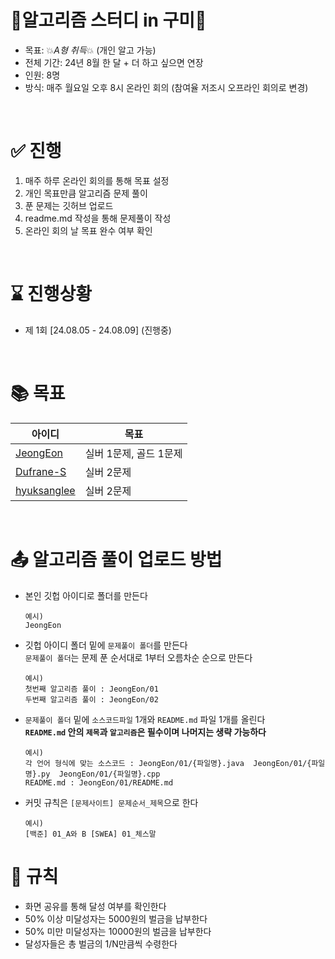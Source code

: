 # 💚알고리즘 스터디 in 구미💚
- 목표: 💥*A형 취득*💥 (개인 알고 가능)
- 전체 기간: 24년 8월 한 달 + 더 하고 싶으면 연장
- 인원: 8명
- 방식: 매주 월요일 오후 8시 온라인 회의 (참여율 저조시 오프라인 회의로 변경)

<br>

# ✅ 진행
1. 매주 하루 온라인 회의를 통해 목표 설정
2. 개인 목표만큼 알고리즘 문제 풀이
3. 푼 문제는 깃허브 업로드
4. readme.md 작성을 통해 문제풀이 작성
5. 온라인 회의 날 목표 완수 여부 확인

<br>

# ⌛ 진행상황
- 제 1회 [24.08.05 - 24.08.09] (진행중)

<br>

# 📚 목표
|아이디|목표|
|------|---|
|[JeongEon](https://github.com/JeongEon8)| 실버 1문제, 골드 1문제 |
|[Dufrane-S](https://github.com/Dufrane-S)| 실버 2문제 |
|[hyuksanglee](https://github.com/hyuksanglee)| 실버 2문제 |


<br>

# 📤 알고리즘 풀이 업로드 방법
- 본인 깃헙 아이디로 폴더를 만든다
  ```
  예시)
  JeongEon
  ```
- 깃헙 아이디 폴더 밑에 `문제풀이 폴더`를 만든다 <br>
  `문제풀이 폴더`는 문제 푼 순서대로 1부터 오름차순 순으로 만든다
  ```
  예시)
  첫번째 알고리즘 풀이 : JeongEon/01
  두번째 알고리즘 풀이 : JeongEon/02
  ```
- `문제풀이 폴더` 밑에 `소스코드파일` 1개와 `README.md` 파일 1개를 올린다
  <br>
  **`README.md` 안의 `제목`과 `알고리즘`은 필수이며 나머지는 생략 가능하다** 
  ```
  예시)
  각 언어 형식에 맞는 소스코드 : JeongEon/01/{파일명}.java  JeongEon/01/{파일명}.py  JeongEon/01/{파일명}.cpp
  README.md : JeongEon/01/README.md
  ```
- 커밋 규칙은 `[문제사이트] 문제순서_제목`으로 한다
  ```
  예시)
  [백준] 01_A와 B [SWEA] 01_체스말
  ```


# 💸 규칙
- 화면 공유를 통해 달성 여부를 확인한다
- 50% 이상 미달성자는 5000원의 벌금을 납부한다
- 50% 미만 미달성자는 10000원의 벌금을 납부한다
- 달성자들은 총 벌금의 1/N만큼씩 수령한다
